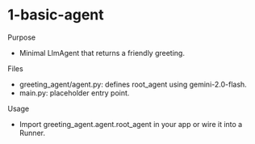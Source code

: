 # 1-basic-agent

Purpose
- Minimal LlmAgent that returns a friendly greeting.

Files
- greeting_agent/agent.py: defines root_agent using gemini-2.0-flash.
- main.py: placeholder entry point.

Usage
- Import greeting_agent.agent.root_agent in your app or wire it into a Runner.
